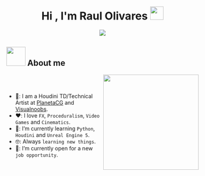 <h1 align="center">Hi , I'm Raul Olivares <img src="https://media.giphy.com/media/hvRJCLFzcasrR4ia7z/giphy.gif" width="35"></h1>
<p align="center">
  <a href="https://github.com/DenverCoder1/readme-typing-svg"><img src="https://readme-typing-svg.herokuapp.com?font=Time+New+Roman&color=%23C8BE25&size=25&center=true&vCenter=true&width=600&height=100&lines=Houdini+Technical+Director;Houdini+Student;Technical+Artist;Real+Time;Always+learning+new+things"></a>

## <picture><img src = "https://github.com/7oSkaaa/7oSkaaa/blob/main/Images/about_me.gif?raw=true" width = 50px></picture> About me

<picture> <img align="right" src="https://github.com/7oSkaaa/7oSkaaa/blob/main/Images/Right_Side.gif?raw=true" width = 250px></picture>

<br><br>
- 🏫: I am a Houdini TD/Technical Artist at [PlanetaCG](https://planetacg.com/master-vfx-houdini-cine-videojuegos/) and [Visualnoobs](https://visualnoobs.com/).
- ❤️: I love `FX`, `Proceduralism`, `Video Games` and `Cinematics`.
- 🧮: I’m currently learning `Python`, `Houdini` and `Unreal Engine 5`.
- 🤓: Always `learning new things`.
- 🤔: I’m currently open for a new `job opportunity`.
<br>
